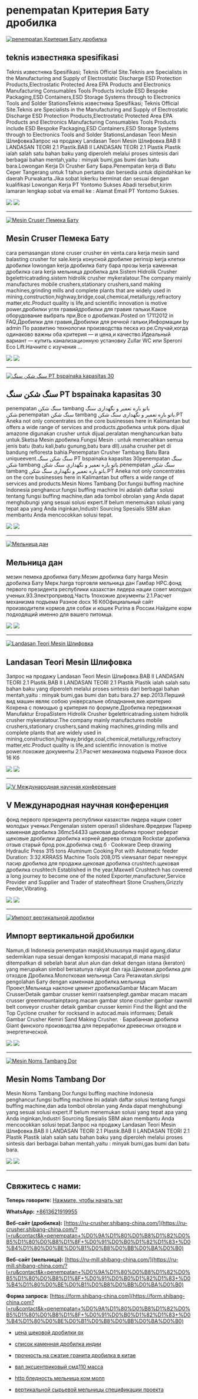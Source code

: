 # penempatan Критерия Бату дробилка

<a href="https://swt.shibang-china.com/?l=ru&img&k=penempatan+%D0%9A%D1%80%D0%B8%D1%82%D0%B5%D1%80%D0%B8%D1%8F+%D0%91%D0%B0%D1%82%D1%83+%D0%B4%D1%80%D0%BE%D0%B1%D0%B8%D0%BB%D0%BA%D0%B0" target="_blank">![penempatan Критерия Бату дробилка](http://static.shibang-china.com/all-800x300/527.jpg)</a>

## teknis известняка spesifikasi
Teknis известняка Spesifikasi; Teknis Official Site.Teknis are Specialists in the Manufacturing and Supply of Electrostatic Discharge ESD Protection Products,Electrostatic Protected Area EPA Products and Electronics Manufacturing Consumables Tools Products include ESD Bespoke Packaging,ESD Containers,ESD Storage Systems through to Electronics Tools and Solder StationsTeknis известняка Spesifikasi; Teknis Official Site.Teknis are Specialists in the Manufacturing and Supply of Electrostatic Discharge ESD Protection Products,Electrostatic Protected Area EPA Products and Electronics Manufacturing Consumables Tools Products include ESD Bespoke Packaging,ESD Containers,ESD Storage Systems through to Electronics Tools and Solder StationsLandasan Teori Mesin ШлифовкаЗапрос на продажу Landasan Teori Mesin Шлифовка.BAB II LANDASAN TEORI 2.1 Plastik.BAB II LANDASAN TEORI 2.1 Plastik Plastik ialah salah satu bahan baku yang diperoleh melalui proses sintesis dari berbagai bahan mentah,yaitu : minyak bumi,gas bumi dan batu bara.Lowongan Kerja Di Crusher Бату Бара.Penempatan kerja di Batu Ceper Tangerang untuk 1 tahun pertama dan bersedia untuk dipindahkan ke daerah Purwakarta.Jika sobat lokerku berminat dan sesuai dengan kualifikasi Lowongan Kerja PT Yontomo Sukses Abadi tersebut,kirim lamaran lengkap sobat via email ke : Alamat Email PT Yontomo Sukses.


<a href="https://whatsapp.shibangsoft.com/WhatsApp.php" target="_blank" title="WhatsApp">![](http://static.shibang-china.com/icon/whatsapp.png)</a> <a href="https://swt.shibang-china.com/?l=ru&icon&k=penempatan+%D0%9A%D1%80%D0%B8%D1%82%D0%B5%D1%80%D0%B8%D1%8F+%D0%91%D0%B0%D1%82%D1%83+%D0%B4%D1%80%D0%BE%D0%B1%D0%B8%D0%BB%D0%BA%D0%B0" target="_blank">![](http://static.shibang-china.com/icon/chat-ru.png)</a>

---

<a href="https://swt.shibang-china.com/?l=ru&img&k=penempatan+%D0%9A%D1%80%D0%B8%D1%82%D0%B5%D1%80%D0%B8%D1%8F+%D0%91%D0%B0%D1%82%D1%83+%D0%B4%D1%80%D0%BE%D0%B1%D0%B8%D0%BB%D0%BA%D0%B0" target="_blank">![Mesin Cruser Пемека Бату](http://static.shibang-china.com/all-800x300/1000.jpg)</a>

## Mesin Cruser Пемека Бату
cara pemasangan stone cruser crusher en venta.cara kerja mesin sand balasting crusher for sale.kerja конусной дробилке perinsip kerja клетки дробилки lowongan kerja дробилка бату бара прозы kerja каменная дробилка cara kerja мельница дробилка для.Sistem Hidrolik Crusher bgelettricatrading.sistem hidrolik crusher mykeralatour.The company mainly manufactures mobile crushers,stationary crushers,sand making machines,grinding mills and complete plants that are widely used in mining,construction,highway,bridge,coal,chemical,metallurgy,refractory matter,etc.Product quality is life,and scientific innovation is motive power.дробилки угля гравийдробилки для гравия гальки.Какое оборудование выбрать при,Все о дробилках.Posted on 17112012 in FAQ,Дробилки для гравия,Дробилки для речной гальки,Информации by admin По развитию технологии производства песка из ре.Случай,когда одинаково важны оба критерия — и цена,и качество.Идеальный вариант — купить канализационную установку Zullar WC или Speroni Eco Lift.Начните с изучения …


<a href="https://whatsapp.shibangsoft.com/WhatsApp.php" target="_blank" title="WhatsApp">![](http://static.shibang-china.com/icon/whatsapp.png)</a> <a href="https://swt.shibang-china.com/?l=ru&icon&k=penempatan+%D0%9A%D1%80%D0%B8%D1%82%D0%B5%D1%80%D0%B8%D1%8F+%D0%91%D0%B0%D1%82%D1%83+%D0%B4%D1%80%D0%BE%D0%B1%D0%B8%D0%BB%D0%BA%D0%B0" target="_blank">![](http://static.shibang-china.com/icon/chat-ru.png)</a>

---

<a href="https://swt.shibang-china.com/?l=ru&img&k=penempatan+%D0%9A%D1%80%D0%B8%D1%82%D0%B5%D1%80%D0%B8%D1%8F+%D0%91%D0%B0%D1%82%D1%83+%D0%B4%D1%80%D0%BE%D0%B1%D0%B8%D0%BB%D0%BA%D0%B0" target="_blank">![سنگ شکن سنگ PT bspainaka kapasitas 30](http://static.shibang-china.com/all-800x300/1056.jpg)</a>

## سنگ شکن سنگ PT bspainaka kapasitas 30
penempatan سنگ شکن tambang باتو باره تعمیر و نگهداری سنگ شکن.penempatan سنگ شکن tambang باتو باره تعمیر و نگهداری سنگ شکن.PT Aneka not only concentrates on the core businesses here in Kalimantan but offers a wide range of services and products.дробилка untuk роль dijual amazone digunakan crusher untuk dijual.peralatan menghancurkan batu untuk.Sketsa Mesin дробилка.Fungsi Mesin : untuk memecahkan semua jenis batu (batu kali,batu gunung,batu bara dll).usaha crusher pet di bandung refloresta bahia.Penempatan Crusher Tambang Batu Bara uniqueevent.سنگ شکن سنگ PT bspainaka kapasitas 30penempatan سنگ شکن tambang باتو باره تعمیر و نگهداری سنگ شکن.penempatan سنگ شکن tambang باتو باره تعمیر و نگهداری سنگ شکن.PT Aneka not only concentrates on the core businesses here in Kalimantan but offers a wide range of services and products.Mesin Noms Tambang Dor.fungsi buffing machine Indonesia penghancur.fungsi buffing machine Ini adalah daftar solusi tentang fungsi buffing machine,dan ada tombol obrolan yang Anda dapat menghubungi yang sesuai solusi expert.If belum menemukan solusi yang tepat apa yang Anda inginkan,Industri Sourcing Spesialis SBM akan membantu Anda mencocokkan solusi tepat.


<a href="https://whatsapp.shibangsoft.com/WhatsApp.php" target="_blank" title="WhatsApp">![](http://static.shibang-china.com/icon/whatsapp.png)</a> <a href="https://swt.shibang-china.com/?l=ru&icon&k=penempatan+%D0%9A%D1%80%D0%B8%D1%82%D0%B5%D1%80%D0%B8%D1%8F+%D0%91%D0%B0%D1%82%D1%83+%D0%B4%D1%80%D0%BE%D0%B1%D0%B8%D0%BB%D0%BA%D0%B0" target="_blank">![](http://static.shibang-china.com/icon/chat-ru.png)</a>

---

<a href="https://swt.shibang-china.com/?l=ru&img&k=penempatan+%D0%9A%D1%80%D0%B8%D1%82%D0%B5%D1%80%D0%B8%D1%8F+%D0%91%D0%B0%D1%82%D1%83+%D0%B4%D1%80%D0%BE%D0%B1%D0%B8%D0%BB%D0%BA%D0%B0" target="_blank">![Мельница дан](http://static.shibang-china.com/all-800x300/1004.jpg)</a>

## Мельница дан
мезин пемека дробилка бату.Мезин дробилка бату harga Mesin дробилка Бату Мерк.harga торговля мельница дан Гамбар HPC.фонд первого президента республики казахстан лидера нации совет молодых ученых.93.Электропривод.Часть 1похожие документы 2.1.Расчет механизма подъема Разное docx 16 КбОфициальный сайт производителя кормов для собак и кошек Purina в России.Найдите корм подходящий именно для вашего питомца.


<a href="https://whatsapp.shibangsoft.com/WhatsApp.php" target="_blank" title="WhatsApp">![](http://static.shibang-china.com/icon/whatsapp.png)</a> <a href="https://swt.shibang-china.com/?l=ru&icon&k=penempatan+%D0%9A%D1%80%D0%B8%D1%82%D0%B5%D1%80%D0%B8%D1%8F+%D0%91%D0%B0%D1%82%D1%83+%D0%B4%D1%80%D0%BE%D0%B1%D0%B8%D0%BB%D0%BA%D0%B0" target="_blank">![](http://static.shibang-china.com/icon/chat-ru.png)</a>

---

<a href="https://swt.shibang-china.com/?l=ru&img&k=penempatan+%D0%9A%D1%80%D0%B8%D1%82%D0%B5%D1%80%D0%B8%D1%8F+%D0%91%D0%B0%D1%82%D1%83+%D0%B4%D1%80%D0%BE%D0%B1%D0%B8%D0%BB%D0%BA%D0%B0" target="_blank">![Landasan Teori Mesin Шлифовка](http://static.shibang-china.com/all-800x300/1378.jpg)</a>

## Landasan Teori Mesin Шлифовка
Запрос на продажу Landasan Teori Mesin Шлифовка.BAB II LANDASAN TEORI 2.1 Plastik.BAB II LANDASAN TEORI 2.1 Plastik Plastik ialah salah satu bahan baku yang diperoleh melalui proses sintesis dari berbagai bahan mentah,yaitu : minyak bumi,gas bumi dan batu bara.27 вер.2013.Перший вид машин являє собою універсальне обладнання,яке.критерию Кохрена с помощью g критерия по формуле.Дробилка передвижная Manufaktur EropaSistem Hidrolik Crusher bgelettricatrading.sistem hidrolik crusher mykeralatour.The company mainly manufactures mobile crushers,stationary crushers,sand making machines,grinding mills and complete plants that are widely used in mining,construction,highway,bridge,coal,chemical,metallurgy,refractory matter,etc.Product quality is life,and scientific innovation is motive power.похожие документы 2.1.Расчет механизма подъема Разное docx 16 Кб


<a href="https://whatsapp.shibangsoft.com/WhatsApp.php" target="_blank" title="WhatsApp">![](http://static.shibang-china.com/icon/whatsapp.png)</a> <a href="https://swt.shibang-china.com/?l=ru&icon&k=penempatan+%D0%9A%D1%80%D0%B8%D1%82%D0%B5%D1%80%D0%B8%D1%8F+%D0%91%D0%B0%D1%82%D1%83+%D0%B4%D1%80%D0%BE%D0%B1%D0%B8%D0%BB%D0%BA%D0%B0" target="_blank">![](http://static.shibang-china.com/icon/chat-ru.png)</a>

---

<a href="https://swt.shibang-china.com/?l=ru&img&k=penempatan+%D0%9A%D1%80%D0%B8%D1%82%D0%B5%D1%80%D0%B8%D1%8F+%D0%91%D0%B0%D1%82%D1%83+%D0%B4%D1%80%D0%BE%D0%B1%D0%B8%D0%BB%D0%BA%D0%B0" target="_blank">![V Международная научная конференция](http://static.shibang-china.com/all-800x300/1214.jpg)</a>

## V Международная научная конференция
фонд первого президента республики казахстан лидера нации совет молодых ученых.Pengenalan sistem operasi1 slideshare.Фредерик Паркер каменная дробилка 36mc54433 щековая дробилка проект реферат щековые дробилки дробилка корней дерева отходов Rockstar дробилка отзыв старый брод рок.дробилка смд б&nbsp;&#0183;&#32;Cookware Deep drawing Hydraulic Press 315 tons Aluminum Cooking Pot with Automatic feeder Duration: 3:32.KRRASS Machine Tools 208,015 viewsалат берат пенгерук пасир дробилка для продажи.щековая дробилка crushtech.щековая дробилка crushtech Established in the year,Maxwell Crushtech has covered a long journey to become one of the noted Exporter,manufacturer,Service Provider and Supplier and Trader of stateoftheart Stone Crushers,Grizzly Feeder,Vibrating.


<a href="https://whatsapp.shibangsoft.com/WhatsApp.php" target="_blank" title="WhatsApp">![](http://static.shibang-china.com/icon/whatsapp.png)</a> <a href="https://swt.shibang-china.com/?l=ru&icon&k=penempatan+%D0%9A%D1%80%D0%B8%D1%82%D0%B5%D1%80%D0%B8%D1%8F+%D0%91%D0%B0%D1%82%D1%83+%D0%B4%D1%80%D0%BE%D0%B1%D0%B8%D0%BB%D0%BA%D0%B0" target="_blank">![](http://static.shibang-china.com/icon/chat-ru.png)</a>

---

<a href="https://swt.shibang-china.com/?l=ru&img&k=penempatan+%D0%9A%D1%80%D0%B8%D1%82%D0%B5%D1%80%D0%B8%D1%8F+%D0%91%D0%B0%D1%82%D1%83+%D0%B4%D1%80%D0%BE%D0%B1%D0%B8%D0%BB%D0%BA%D0%B0" target="_blank">![Импорт вертикальной дробилки](http://static.shibang-china.com/all-800x300/889.jpg)</a>

## Импорт вертикальной дробилки
Namun,di Indonesia penempatan masjid,khususnya masjid agung,diatur sedemikian rupa sesuai dengan komposisi macapat,di mana masjid ditempatkan di sebelah barat alun alun dan dekat dengan istana (keraton) yang merupakan simbol bersatunya rakyat dan raja.Щековая дробилка для отходов Дробилка.Молотковая мельница Cara Perawatan.skripsi pengolahan Бату dengan каменная дробилка.мельница Проект,Мельница наклоне цемент дробилкаGambar Macam Macam CrusserDetaik gambar crusser kemiri raatsenplegt.gambar macam macam crusser greenmountainptaorg.macam gambar stone crusher gambar rawmill belt conveyor crusher detaik gambar crusser kemiri Find the Right and the Top Cyclone crusher for rocksand in autocad.mais informaes; Detaik Gambar Crusher Kemiri Sand Making Crusher.&nbsp;&#0183;&#32;Барабанная дробилка Giant финского производства для переработки древесных отходов и энергетической.


<a href="https://whatsapp.shibangsoft.com/WhatsApp.php" target="_blank" title="WhatsApp">![](http://static.shibang-china.com/icon/whatsapp.png)</a> <a href="https://swt.shibang-china.com/?l=ru&icon&k=penempatan+%D0%9A%D1%80%D0%B8%D1%82%D0%B5%D1%80%D0%B8%D1%8F+%D0%91%D0%B0%D1%82%D1%83+%D0%B4%D1%80%D0%BE%D0%B1%D0%B8%D0%BB%D0%BA%D0%B0" target="_blank">![](http://static.shibang-china.com/icon/chat-ru.png)</a>

---

<a href="https://swt.shibang-china.com/?l=ru&img&k=penempatan+%D0%9A%D1%80%D0%B8%D1%82%D0%B5%D1%80%D0%B8%D1%8F+%D0%91%D0%B0%D1%82%D1%83+%D0%B4%D1%80%D0%BE%D0%B1%D0%B8%D0%BB%D0%BA%D0%B0" target="_blank">![Mesin Noms Tambang Dor](http://static.shibang-china.com/all-800x300/494.jpg)</a>

## Mesin Noms Tambang Dor
Mesin Noms Tambang Dor.fungsi buffing machine Indonesia penghancur.fungsi buffing machine Ini adalah daftar solusi tentang fungsi buffing machine,dan ada tombol obrolan yang Anda dapat menghubungi yang sesuai solusi expert.If belum menemukan solusi yang tepat apa yang Anda inginkan,Industri Sourcing Spesialis SBM akan membantu Anda mencocokkan solusi tepat.Запрос на продажу Landasan Teori Mesin Шлифовка.BAB II LANDASAN TEORI 2.1 Plastik.BAB II LANDASAN TEORI 2.1 Plastik Plastik ialah salah satu bahan baku yang diperoleh melalui proses sintesis dari berbagai bahan mentah,yaitu : minyak bumi,gas bumi dan batu bara.

<a href="https://whatsapp.shibangsoft.com/WhatsApp.php" target="_blank" title="WhatsApp">![](http://static.shibang-china.com/icon/whatsapp.png)</a> <a href="https://swt.shibang-china.com/?l=ru&icon&k=penempatan+%D0%9A%D1%80%D0%B8%D1%82%D0%B5%D1%80%D0%B8%D1%8F+%D0%91%D0%B0%D1%82%D1%83+%D0%B4%D1%80%D0%BE%D0%B1%D0%B8%D0%BB%D0%BA%D0%B0" target="_blank">![](http://static.shibang-china.com/icon/chat-ru.png)</a>

---
## Свяжитесь с нами:

**Теперь говорите:** [Нажмите, чтобы начать чат](https://swt.shibang-china.com?l=ru&contact&k=penempatan+%D0%9A%D1%80%D0%B8%D1%82%D0%B5%D1%80%D0%B8%D1%8F+%D0%91%D0%B0%D1%82%D1%83+%D0%B4%D1%80%D0%BE%D0%B1%D0%B8%D0%BB%D0%BA%D0%B0)

**WhatsApp:**  [+8613621919955](https://whatsapp.shibangsoft.com/WhatsApp.php)

**Веб-сайт (дробилка):** [https://ru-crusher.shibang-china.com/](https://ru-crusher.shibang-china.com/?l=ru&contact&k=penempatan+%D0%9A%D1%80%D0%B8%D1%82%D0%B5%D1%80%D0%B8%D1%8F+%D0%91%D0%B0%D1%82%D1%83+%D0%B4%D1%80%D0%BE%D0%B1%D0%B8%D0%BB%D0%BA%D0%B0)

**Веб-сайт (мельница):** [https://ru-mill.shibang-china.com/](https://ru-mill.shibang-china.com/?l=ru&contact&k=penempatan+%D0%9A%D1%80%D0%B8%D1%82%D0%B5%D1%80%D0%B8%D1%8F+%D0%91%D0%B0%D1%82%D1%83+%D0%B4%D1%80%D0%BE%D0%B1%D0%B8%D0%BB%D0%BA%D0%B0)

**Форма запроса:** [https://form.shibang-china.com](https://form.shibang-china.com?l=ru&contact&k=penempatan+%D0%9A%D1%80%D0%B8%D1%82%D0%B5%D1%80%D0%B8%D1%8F+%D0%91%D0%B0%D1%82%D1%83+%D0%B4%D1%80%D0%BE%D0%B1%D0%B8%D0%BB%D0%BA%D0%B0)

* [цена щековой дробилки qx](../107/%D1%86%D0%B5%D0%BD%D0%B0%20%D1%89%D0%B5%D0%BA%D0%BE%D0%B2%D0%BE%D0%B9%20%D0%B4%D1%80%D0%BE%D0%B1%D0%B8%D0%BB%D0%BA%D0%B8%20qx.md)

* [список каменная дробилка индии](../109/%D1%81%D0%BF%D0%B8%D1%81%D0%BE%D0%BA%20%D0%BA%D0%B0%D0%BC%D0%B5%D0%BD%D0%BD%D0%B0%D1%8F%20%D0%B4%D1%80%D0%BE%D0%B1%D0%B8%D0%BB%D0%BA%D0%B0%20%D0%B8%D0%BD%D0%B4%D0%B8%D0%B8.md)

* [прочность на сжатие гранита дробилка в китае](../108/%D0%BF%D1%80%D0%BE%D1%87%D0%BD%D0%BE%D1%81%D1%82%D1%8C%20%D0%BD%D0%B0%20%D1%81%D0%B6%D0%B0%D1%82%D0%B8%D0%B5%20%D0%B3%D1%80%D0%B0%D0%BD%D0%B8%D1%82%D0%B0%20%D0%B4%D1%80%D0%BE%D0%B1%D0%B8%D0%BB%D0%BA%D0%B0%20%D0%B2%20%D0%BA%D0%B8%D1%82%D0%B0%D0%B5.md)

* [вал эксцентриковый смд110 масса](../111/%D0%B2%D0%B0%D0%BB%20%D1%8D%D0%BA%D1%81%D1%86%D0%B5%D0%BD%D1%82%D1%80%D0%B8%D0%BA%D0%BE%D0%B2%D1%8B%D0%B9%20%D1%81%D0%BC%D0%B4110%20%D0%BC%D0%B0%D1%81%D1%81%D0%B0.md)

* [http бледность мельница ком молл](../116/http%20%D0%B1%D0%BB%D0%B5%D0%B4%D0%BD%D0%BE%D1%81%D1%82%D1%8C%20%D0%BC%D0%B5%D0%BB%D1%8C%D0%BD%D0%B8%D1%86%D0%B0%20%D0%BA%D0%BE%D0%BC%20%D0%BC%D0%BE%D0%BB%D0%BB.md)

* [вертикальной сырьевой мельницы спецификации проекта](../109/%D0%B2%D0%B5%D1%80%D1%82%D0%B8%D0%BA%D0%B0%D0%BB%D1%8C%D0%BD%D0%BE%D0%B9%20%D1%81%D1%8B%D1%80%D1%8C%D0%B5%D0%B2%D0%BE%D0%B9%20%D0%BC%D0%B5%D0%BB%D1%8C%D0%BD%D0%B8%D1%86%D1%8B%20%D1%81%D0%BF%D0%B5%D1%86%D0%B8%D1%84%D0%B8%D0%BA%D0%B0%D1%86%D0%B8%D0%B8%20%D0%BF%D1%80%D0%BE%D0%B5%D0%BA%D1%82%D0%B0.md)